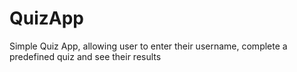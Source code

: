 # QuizApp
Simple Quiz App, allowing user to enter their username, complete a predefined quiz and see their results
